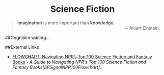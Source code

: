 <!DOCTYPE html PUBLIC "-//W3C//DTD XHTML 1.0 Transitional//EN" "http://www.w3.org/TR/xhtml1/DTD/xhtml1-transitional.dtd"><?xml version="1.0" encoding="utf-8"?><html xmlns="http://www.w3.org/1999/xhtml" xml:lang="en" lang="en"><head><meta charset='utf-8'><meta name="viewport" content="width=device-width, initial-scale=1.0, maximum-scale=1.0">
<title>Science Fiction</title><link id="MainCSS" type="text/css" rel="stylesheet" href="../static/stylesheets/main.css"/><script type="text/javascript" src=""></script></head><body>

<div align="center"><h1>Science Fiction</h1></div>
<div id="quotes">
  <blockquote>
    <div><strong>Imagination</strong> is more important than <strong>knowledge</strong>.</div>
    <div align="right"> --  Albert Einstein.</div>
  </blockquote>
</div>

##Cognition
waiting...


##External Links
* [FLOWCHART: Navigating NPR’s Top 100 Science Fiction and Fantasy Books](http://www.sfsignal.com/archives/2011/09/flowchart_for_navigating_nprs_top_100_sff_books/) - _A Guide to Navigating NPR's Top 100 Science Fiction and Fantasy Books[SFSignalNPR100Flowchart]._



</body></html>